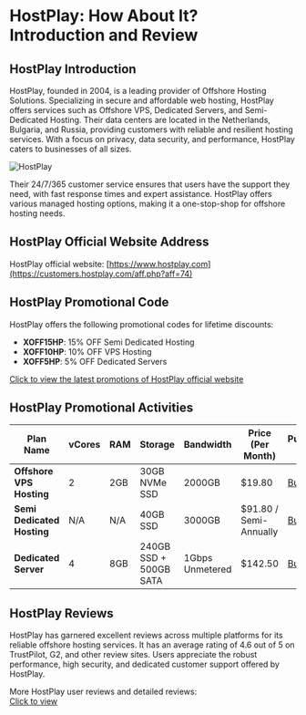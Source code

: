 # HostPlay: How About It? Introduction and Review

## HostPlay Introduction
HostPlay, founded in 2004, is a leading provider of Offshore Hosting Solutions. Specializing in secure and affordable web hosting, HostPlay offers services such as Offshore VPS, Dedicated Servers, and Semi-Dedicated Hosting. Their data centers are located in the Netherlands, Bulgaria, and Russia, providing customers with reliable and resilient hosting services. With a focus on privacy, data security, and performance, HostPlay caters to businesses of all sizes.

![HostPlay](https://github.com/user-attachments/assets/01ca97e1-b0cf-4c41-a723-d7a6211a72d6)

Their 24/7/365 customer service ensures that users have the support they need, with fast response times and expert assistance. HostPlay offers various managed hosting options, making it a one-stop-shop for offshore hosting needs.

## HostPlay Official Website Address
HostPlay official website: [https://www.hostplay.com](https://customers.hostplay.com/aff.php?aff=74)

## HostPlay Promotional Code
HostPlay offers the following promotional codes for lifetime discounts:
- **XOFF15HP**: 15% OFF Semi Dedicated Hosting
- **XOFF10HP**: 10% OFF VPS Hosting
- **XOFF5HP**: 5% OFF Dedicated Servers

[Click to view the latest promotions of HostPlay official website](https://customers.hostplay.com/aff.php?aff=74)

## HostPlay Promotional Activities

| Plan Name                | vCores | RAM   | Storage           | Bandwidth    | Price (Per Month) | Purchase Link                     |
|--------------------------|--------|-------|-------------------|--------------|-------------------|-----------------------------------|
| **Offshore VPS Hosting**  | 2      | 2GB   | 30GB NVMe SSD      | 2000GB       | $19.80            | [Buy Now](https://customers.hostplay.com/aff.php?aff=74) |
| **Semi Dedicated Hosting**| N/A    | N/A   | 40GB SSD           | 3000GB       | $91.80 / Semi-Annually | [Buy Now](https://customers.hostplay.com/aff.php?aff=74) |
| **Dedicated Server**      | 4      | 8GB   | 240GB SSD + 500GB SATA | 1Gbps Unmetered | $142.50            | [Buy Now](https://customers.hostplay.com/aff.php?aff=74) |

## HostPlay Reviews
HostPlay has garnered excellent reviews across multiple platforms for its reliable offshore hosting services. It has an average rating of 4.6 out of 5 on TrustPilot, G2, and other review sites. Users appreciate the robust performance, high security, and dedicated customer support offered by HostPlay.

More HostPlay user reviews and detailed reviews:  
[Click to view](https://customers.hostplay.com/aff.php?aff=74)
